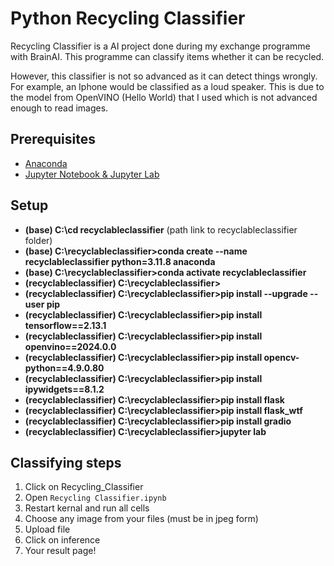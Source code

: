 # Python Recycling Classifier

Recycling Classifier is a AI project done during my exchange programme with BrainAI. This programme can classify items whether it can be recycled.

However, this classifier is not so advanced as it can detect things wrongly. For example, an Iphone would be classified as a loud speaker. This is due to the model from OpenVINO (Hello World) that I used which is not advanced enough to read images.

## Prerequisites

- [Anaconda](https://docs.anaconda.com/free/anaconda/install/index.html)
- [Jupyter Notebook & Jupyter Lab](https://jupyter.org/install)

## Setup

- **(base) C:\cd recyclableclassifier** (path link to recyclableclassifier folder)
- **(base) C:\recyclableclassifier>conda create --name recyclableclassifier python=3.11.8 anaconda**
- **(base) C:\recyclableclassifier>conda activate recyclableclassifier**
- **(recyclableclassifier) C:\recyclableclassifier>**
- **(recyclableclassifier) C:\recyclableclassifier>pip install --upgrade --user pip**
- **(recyclableclassifier) C:\recyclableclassifier>pip install tensorflow==2.13.1**
- **(recyclableclassifier) C:\recyclableclassifier>pip install openvino==2024.0.0**
- **(recyclableclassifier) C:\recyclableclassifier>pip install opencv-python==4.9.0.80**
- **(recyclableclassifier) C:\recyclableclassifier>pip install ipywidgets==8.1.2**
- **(recyclableclassifier) C:\recyclableclassifier>pip install flask**
- **(recyclableclassifier) C:\recyclableclassifier>pip install flask_wtf**
- **(recyclableclassifier) C:\recyclableclassifier>pip install gradio**
- **(recyclableclassifier) C:\recyclableclassifier>jupyter lab**

## Classifying steps

1. Click on Recycling_Classifier
2. Open `Recycling Classifier.ipynb`
3. Restart kernal and run all cells
4. Choose any image from your files (must be in jpeg form)
5. Upload file
6. Click on inference
7. Your result page!
